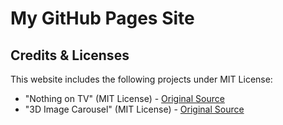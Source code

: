 # My GitHub Pages Site

## Credits & Licenses
This website includes the following projects under MIT License:

- "Nothing on TV" (MIT License) - [Original Source](https://codepen.io/tomhermans/pen/qEWvxKL)
- "3D Image Carousel" (MIT License) - [Original Source](https://codepen.io/NiklasKnaack/pen/abrOMLY)

